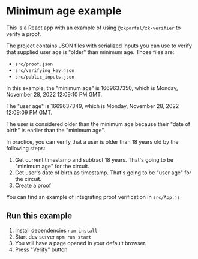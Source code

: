 # Minimum age example

This is a React app with an example of using `@zkportal/zk-verifier` to verify a proof.

The project contains JSON files with serialized inputs you can use to verify that supplied user age is "older" than minimum age.
Those files are:
- `src/proof.json`
- `src/verifying_key.json`
- `src/public_inputs.json`

In this example, the "minimum age" is 1669637350, which is Monday, November 28, 2022 12:09:10 PM GMT.

The "user age" is 1669637349, which is Monday, November 28, 2022 12:09:09 PM GMT.

The user is considered older than the minimum age because their "date of birth" is earlier than the "minimum age".

In practice, you can verify that a user is older than 18 years old by the following steps:
1. Get current timestamp and subtract 18 years. That's going to be "minimum age" for the circuit.
2. Get user's date of birth as timestamp. That's going to be "user age" for the circuit.
3. Create a proof

You can find an example of integrating proof verification in `src/App.js`

## Run this example

1. Install dependencies `npm install`
2. Start dev server `npm run start`
3. You will have a page opened in your default browser.
4. Press "Verify" button

